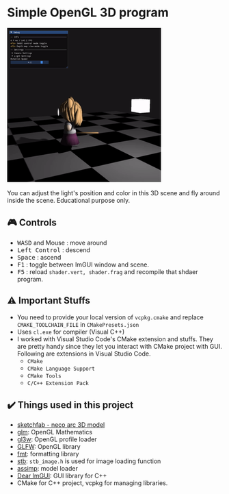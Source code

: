 # Simple OpenGL 3D program
![demo gif](demo.gif)

You can adjust the light's position and color in this 3D scene and fly around inside the scene. Educational purpose only.

## 🎮&#xFE0F; Controls
- <kbd>WASD</kbd> and Mouse : move around
- <kbd>Left Control</kbd> : descend
- <kbd>Space</kbd> : ascend
- <kbd>F1</kbd> : toggle between ImGUI window and scene.
- <kbd>F5</kbd> : reload `shader.vert, shader.frag` and recompile that shdaer program.

## ⚠&#xFE0F; Important Stuffs
- You need to provide your local version of `vcpkg.cmake` and replace `CMAKE_TOOLCHAIN_FILE` in `CMakePresets.json`
- Uses `cl.exe` for compiler (Visual C++)
- I worked with Visual Studio Code's CMake extension and stuffs. They are pretty handy since they let you interact with CMake project with GUI. Following are extensions in Visual Studio Code.
    - `CMake`
    - `CMake Language Support`
    - `CMake Tools`
    - `C/C++ Extension Pack`

## ✔&#xFE0F; Things used in this project
- [sketchfab - neco arc 3D model](https://sketchfab.com/3d-models/neco-arc-8bcd385adec44fdf8ebfc63bcdf5b28c)
- [glm](https://github.com/g-truc/glm): OpenGL Mathematics
- [gl3w](https://github.com/skaslev/gl3w): OpenGL profile loader
- [GLFW](https://www.glfw.org/): OpenGL library
- [fmt](https://github.com/fmtlib/fmt): formatting library
- [stb](https://github.com/nothings/stb): `stb_image.h` is used for image loading function
- [assimp](https://github.com/assimp/assimp): model loader
- [Dear ImGUI](https://github.com/ocornut/imgui): GUI library for C++
- CMake for C++ project, vcpkg for managing libraries.